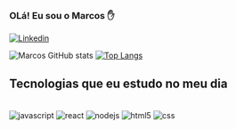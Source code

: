 
### OLá! Eu sou o Marcos ✋

[![Linkedin](https://img.shields.io/badge/LinkedIn-0077B5?style=for-the-badge&logo=linkedin&logoColor=white)](https://www.linkedin.com/in/marcos-antonio-de-matos-sousa-4b5a57244/)

![Marcos GitHub stats](https://github-readme-stats.vercel.app/api?username=m4rcosmatos&show_icons=true&theme=merko)
[![Top Langs](https://github-readme-stats.vercel.app/api/top-langs/?username=m4rcosmatos&layout=compact)](https://github.com/anuraghazra/github-readme-stats)

## Tecnologias que eu estudo no meu dia 

<div style="display: inline_block"><br/>
    <img align="center" alt="javascript" src="https://img.shields.io/badge/JavaScript-323330?style=for-the-badge&logo=javascript&logoColor=F7DF1E" />
    <img align="center" alt="react" src="https://img.shields.io/badge/React-20232A?style=for-the-badge&logo=react&logoColor=61DAFB" />
    <img align="center" alt="nodejs" src="https://img.shields.io/badge/Node.js-43853D?style=for-the-badge&logo=node.js&logoColor=white" />
    <img align="center" alt="html5" src="https://img.shields.io/badge/HTML5-E34F26?style=for-the-badge&logo=html5&logoColor=white" />
    <img align="center" alt="css" src="https://img.shields.io/badge/CSS-239120?&style=for-the-badge&logo=css3&logoColor=white" />
</div>

